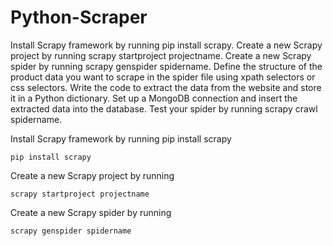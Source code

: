 # Python-Scraper
Install Scrapy framework by running pip install scrapy.
Create a new Scrapy project by running scrapy startproject projectname.
Create a new Scrapy spider by running scrapy genspider spidername.
Define the structure of the product data you want to scrape in the spider file using xpath selectors or css selectors.
Write the code to extract the data from the website and store it in a Python dictionary.
Set up a MongoDB connection and insert the extracted data into the database.
Test your spider by running scrapy crawl spidername.


Install Scrapy framework by running pip install scrapy
```
pip install scrapy
```


Create a new Scrapy project by running
```
scrapy startproject projectname
```

Create a new Scrapy spider by running
```
scrapy genspider spidername
```
